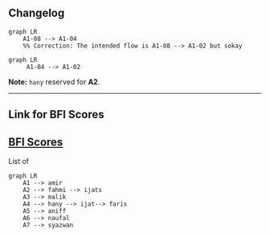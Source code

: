 

## Changelog

```mermaid
graph LR
    A1-08 --> A1-04
    %% Correction: The intended flow is A1-08 --> A1-02 but sokay
```

```mermaid
graph LR
     A1-04 --> A1-02
```
**Note:** `hany` reserved for **A2**.

---

## Link for BFI Scores
[BFI Scores](https://docs.google.com/spreadsheets/d/1Uk4wrC9y3BkQ29u4xVqS1DvKcs08W8fZ/edit?usp=sharing&ouid=117082670298483716297&rtpof=true&sd=true)
--- 

List of 
```mermaid
graph LR
    A1 --> amir
    A2 --> fahmi --> ijats 
    A3 --> malik
    A4 --> hany --> ijat--> faris
    A5 --> aniff
    A6 --> naufal
    A7 --> syazwan
```
